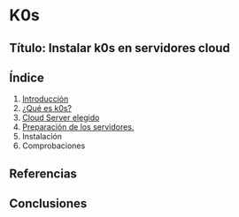 # K0s
## Título: Instalar k0s en servidores cloud
## Índice
1. [Introducción](introduccion.md)
2. [¿Qué es k0s?](k0s.md)
3. [Cloud Server elegido](cloud.md)
4. [Preparación de los servidores.](preparacion.md)
5. Instalación
6. Comprobaciones
## Referencias

## Conclusiones

